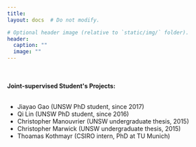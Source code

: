 ```yaml
---
title:
layout: docs  # Do not modify.

# Optional header image (relative to `static/img/` folder).
header:
  caption: ""
  image: ""
---
```

<br><br>
<b>Joint-supervised Student's Projects: </b>
<br><br>
<ul>
<li>Jiayao Gao (UNSW PhD student, since 2017)</li>
<li>Qi Lin (UNSW PhD student, since 2016)</li>
<li>Christopher Manouvrier (UNSW undergraduate thesis, 2015)</li>
<li>Christopher Marwick (UNSW undergraduate thesis, 2015)</li>
<li>Thoamas Kothmayr (CSIRO intern,  PhD at TU Munich)</li>
</ul>












